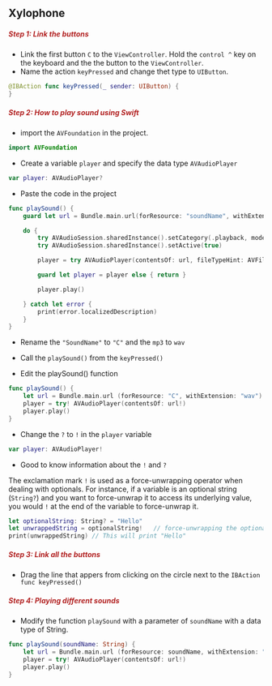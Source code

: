 <h2>Xylophone</h2>

<h5 style="color: FireBrick">Step 1: Link the buttons</h5>

- Link the first button `C` to the `ViewController`. Hold the `control ^` key on the keyboard and the the button to the `ViewController`.
- Name the action `keyPressed` and change thet type to `UIButton`.

```swift
@IBAction func keyPressed(_ sender: UIButton) {
}
```

<h5 style="color: FireBrick">Step 2: How to play sound using Swift</h5>

- import the `AVFoundation` in the project.

```swift
import AVFoundation
```

- Create a variable `player` and specify the data type `AVAudioPlayer`

```swift
var player: AVAudioPlayer?
```

- Paste the code in the project

```swift
func playSound() {
    guard let url = Bundle.main.url(forResource: "soundName", withExtension: "mp3") else { return }

    do {
        try AVAudioSession.sharedInstance().setCategory(.playback, mode: .default)
        try AVAudioSession.sharedInstance().setActive(true)

        player = try AVAudioPlayer(contentsOf: url, fileTypeHint: AVFileType.mp3.rawValue)

        guard let player = player else { return }

        player.play()

    } catch let error {
        print(error.localizedDescription)
    }
}
```

- Rename the `"SoundName"` to `"C"` and the `mp3` to `wav`
- Call the `playSound()` from the `keyPressed()`

- Edit the playSound() function

```swift
func playSound() {
    let url = Bundle.main.url (forResource: "C", withExtension: "wav")
    player = try! AVAudioPlayer(contentsOf: url!)
    player.play()
}
```

- Change the `?` to `!` in the `player` variable

```swift
var player: AVAudioPlayer!
```

- Good to know information about the `!` and `?`

The exclamation mark `!` is used as a force-unwrapping operator when dealing with optionals. For instance, if a variable is an optional string (`String?`) and you want to force-unwrap it to access its underlying value, you would `!` at the end of the variable to force-unwrap it.

```swift
let optionalString: String? = "Hello"
let unwrappedString = optionalString!   // force-unwrapping the optional
print(unwrappedString) // This will print "Hello"
```

<h5 style="color: FireBrick">Step 3: Link all the buttons</h5>

- Drag the line that appers from clicking on the circle next to the `IBAction func keyPressed()`

<h5 style="color: FireBrick">Step 4: Playing different sounds</h5>

- Modify the function `playSound` with a parameter of `soundName` with a data type of String.

```swift
func playSound(soundName: String) {
    let url = Bundle.main.url (forResource: soundName, withExtension: "wav")
    player = try! AVAudioPlayer(contentsOf: url!)
    player.play()
}
```
